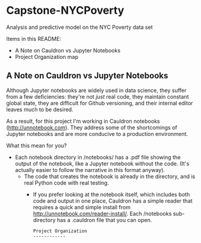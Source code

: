 Capstone-NYCPoverty
==============================

Analysis and predictive model on the NYC Poverty data set

Items in this README:
- A Note on Cauldron vs Jupyter Notebooks
- Project Organization map

A Note on Cauldron vs Jupyter Notebooks
------------
Although Jupyter notebooks are widely used in data science, they suffer from a
few deficiencies: they're not *just* real code, they maintain constant global
state, they are difficult for Github versioning, and their internal editor
leaves much to be desired.

As a result, for this project I'm working in Cauldron notebooks
(http://unnotebook.com). They address some of the shortcomings of Jupyter
notebooks and are more conducive to a production environment.

What  this mean for you?
- Each notebook directory in /notebooks/ has a .pdf file showing the output of
  the notebook, like a Jupyter notebook without the code. (It's actually easier
    to follow the narrative in this format anyway).
    - The code that creates the notebook is already in the directory, and is real
      Python code with real testing.
      - If you prefer looking at the notebook itself, which includes both code and
        output in one place, Cauldron has a simple reader that requires a quick and
          simple install from http://unnotebook.com/reader-install/. Each /notebooks
            sub-directory has a .cauldron file that you can open.


            Project Organization
            ------------

